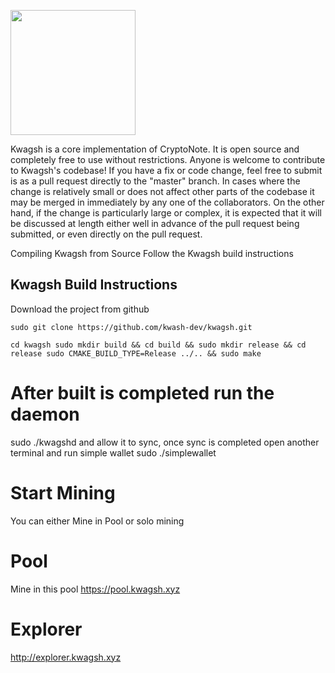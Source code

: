 
[<img width="200" src="https://avatars0.githubusercontent.com/u/37370757?s=400&v=4"/>](http://kwagsh.xyz)


Kwagsh is a core implementation of CryptoNote. It is open source and completely free to use without restrictions. Anyone is welcome to contribute to Kwagsh's codebase! If you have a fix or code change, feel free to submit is as a pull request directly to the "master" branch. In cases where the change is relatively small or does not affect other parts of the codebase it may be merged in immediately by any one of the collaborators. On the other hand, if the change is particularly large or complex, it is expected that it will be discussed at length either well in advance of the pull request being submitted, or even directly on the pull request.

Compiling Kwagsh from Source
Follow the Kwagsh build instructions

## Kwagsh Build Instructions
Download the project from github 
```
sudo git clone https://github.com/kwash-dev/kwagsh.git 
```
```
cd kwagsh sudo mkdir build && cd build && sudo mkdir release && cd release sudo CMAKE_BUILD_TYPE=Release ../.. && sudo make
```
# After built is completed run the daemon
sudo ./kwagshd and allow it to sync, once sync is completed open another terminal and run simple wallet sudo ./simplewallet

# Start Mining
You can either Mine in Pool or solo mining


# Pool
Mine in this pool https://pool.kwagsh.xyz

# Explorer
http://explorer.kwagsh.xyz
